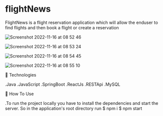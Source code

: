 # flightNews
FlightNews is a flight reservation application which will allow the enduser to find flights and then book a flight or create a reservation

![Screenshot 2022-11-16 at 08 52 46](https://user-images.githubusercontent.com/89795037/202213699-4c3ca96b-9bcb-44d0-b5ea-e6e4f5dd5d82.png)

![Screenshot 2022-11-16 at 08 53 24](https://user-images.githubusercontent.com/89795037/202213896-4a74e005-7a72-4bf9-b497-16239a383715.png)

![Screenshot 2022-11-16 at 08 54 45](https://user-images.githubusercontent.com/89795037/202214260-4e2494dc-7c13-4ada-b45e-fcd70db7a953.png)

![Screenshot 2022-11-16 at 08 55 10](https://user-images.githubusercontent.com/89795037/202214373-25fa9f7d-09da-4a2c-a980-f4ed658e18ee.png)

🚀 Technologies

.Java
.JavaScript
.SpringBoot
.ReactJs
.RESTApi
.MySQL

📘 How To Use

.To run the project locally you have to install the dependencies and start the server. So in the application's root directory run
$ npm i
$ npm start
